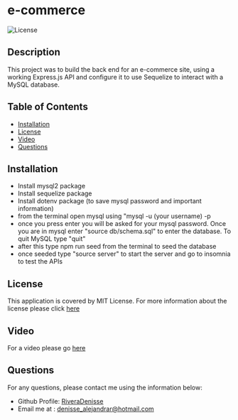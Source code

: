 # e-commerce

![License](https://img.shields.io/badge/License-MIT-orange.svg)

## Description

This project was to build the back end for an e-commerce site, using a working Express.js API and configure it to use Sequelize to interact with a MySQL database.

## Table of Contents

- [Installation](#installation)
- [License](#license)
- [Video](#video)
- [Questions](#questions)

## Installation

- Install mysql2 package
- Install sequelize package
- Install dotenv package (to save mysql password and important information)
- from the terminal open mysql using "mysql -u (your username) -p
- once you press enter you will be asked for your mysql password. Once you are in mysql enter "source db/schema.sql" to enter the database. To quit MySQL type "quit"
- after this type npm run seed from the terminal to seed the database
- once seeded type "source server" to start the server and go to insomnia to test the APIs

## License

This application is covered by MIT License. For more information about the license please click [here](https://choosealicense.com/licenses/mit/)

## Video

For a video please go [here](https://drive.google.com/file/d/1KpKUnioovKU-1DxvxKXtbSh1kpiD95Xe/view)

## Questions

For any questions, please contact me using the information below:

- Github Profile: [RiveraDenisse](https://github.com/RiveraDenisse)
- Email me at : denisse_alejandrar@hotmail.com
